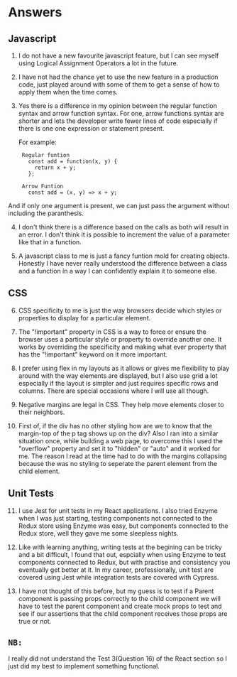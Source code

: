 # Answers

## Javascript

1) I do not have a new favourite javascript feature, but I can see myself using Logical Assignment Operators a lot in the future.

2) I have not had the chance yet to use the new feature in a production code, just played around with some of them to get a sense of how to apply them when the time comes.

3) Yes there is a difference in my opinion between the regular function syntax and arrow function syntax. For one, arrow functions syntax are shorter and lets the developer write fewer lines of code especially if there is one one expression or statement present.
    
    For example:
       
        Regular funtion 
          const add = function(x, y) {
            return x + y;
          };

        Arrow Funtion 
          const add = (x, y) => x + y;

  And if only one argument is present, we can just pass the argument without including the paranthesis.

4) I don't think there is a difference based on the calls as both will result in an error. I don't think it is possible to increment the value of a parameter like that in a function.

5) A javascript class to me is just a fancy funtion mold for creating objects. Honestly I have never really understood the difference between a class and a function in a way I can confidently explain it to someone else. 


## CSS

6) CSS specificity to me is just the way browsers decide which styles or properties to display for a particular element.

7) The "!important" property in CSS is a way to force or ensure the browser uses a particular style or property to override another one. It works by overriding the specificity and making what ever property that has the "!important" keyword on it more important.

8) I prefer using flex in my layouts as it allows or gives me flexibility to play around with the way elements are displayed, but I also use grid a lot especially if the layout is simpler and just requires specific rows and columns. There are special occasions where I will use all though.

9) Negative margins are legal in CSS. They help move elements closer to their neighbors.

10) First of, if the div has no other styling how are we to know that the margin-top of the p tag shows up on the div? Also I ran into a similar situation once, while building a web page, to overcome this I used the "overflow" property and set it to "hidden" or "auto" and it worked for me. The reason I read at the time had to do with the margins collapsing because the was no styling to seperate the parent element from the child element.


## Unit Tests

11) I use Jest for unit tests in my React applications. I also tried Enzyme when I was just starting, testing components not connected to the Redux store using Enzyme was easy, but components connected to the Redux store, well they gave me some sleepless nights.

12) Like with learning anything, writing tests at the begining can be tricky and a bit difficult, I found that out, espcially when using Enzyme to test components connected to Redux, but with practise and consistency you eventually get better at it. In my career, professionally, unit test are covered using Jest while integration tests are covered with Cypress.

13) I have not thought of this before, but my guess is to test if a Parent component is passing props correctly to the child component we will have to test the parent component and create mock props to test and see if our assertions  that the child component receives those props are true or not. 



## `NB:`
I really did not understand the Test 3(Question 16) of the React section so I just did my best to implement something functional.
